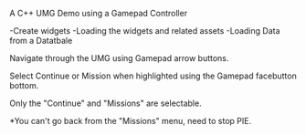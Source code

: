A C++ UMG Demo using a Gamepad Controller

-Create widgets
-Loading the widgets and related assets
-Loading Data from a Datatbale

Navigate through the UMG using Gamepad arrow buttons.

Select Continue or Mission when highlighted using the Gamepad facebutton bottom.

Only the "Continue" and "Missions" are selectable.

*You can't go back from the "Missions" menu, need to stop PIE.
